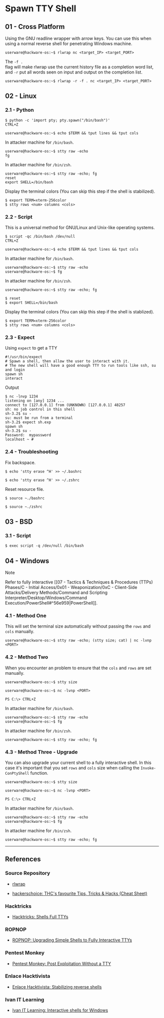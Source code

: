 # Spawn TTY Shell

## 01 - Cross Platform

Using the GNU readline wrapper with arrow keys. You can use this when using a normal reverse shell for penetrating Windows machine.

```
userware@hackware-os:~$ rlwrap nc <target_IP> <target_PORT>
```

The `-f .` flag will make rlwrap use the current history file as a completion word list, and `-r` put all words seen on input and output on the completion list.

```
userware@hackware-os:~$ rlwrap -r -f . nc <target_IP> <target_PORT>
```

## 02 - Linux

### 2.1 - Python

```
$ python -c 'import pty; pty.spawn("/bin/bash")'
CTRL+Z

userware@hackware-os:~$ echo $TERM && tput lines && tput cols
```

In attacker machine for `/bin/bash`.

```
userware@hackware-os:~$ stty raw -echo
fg
```

In attacker machine for `/bin/zsh`.

```
userware@hackware-os:~$ stty raw -echo; fg
reset
export SHELL=/bin/bash
```

Display the terminal colors (You can skip this step if the shell is stabilized).

```
$ export TERM=xterm-256color
$ stty rows <num> columns <cols>
```

### 2.2 - Script

This is a universal method for GNU/Linux and Unix-like operating systems.

```
$ script -qc /bin/bash /dev/null
CTRL+Z

userware@hackware-os:~$ echo $TERM && tput lines && tput cols
```

In attacker machine for `/bin/bash`.

```
userware@hackware-os:~$ stty raw -echo
userware@hackware-os:~$ fg
```

In attacker machine for `/bin/zsh`.

```
userware@hackware-os:~$ stty raw -echo; fg

$ reset
$ export SHELL=/bin/bash
```

Display the terminal colors (You can skip this step if the shell is stablized).

```
$ export TERM=xterm-256color
$ stty rows <num> columns <cols>
```

### 2.3 - Expect

Using `expect` to get a TTY

```
#!/usr/bin/expect
# Spawn a shell, then allow the user to interact with it.
# The new shell will have a good enough TTY to run tools like ssh, su and login
spawn sh
interact
```

Output

```
$ nc -lnvp 1234
listening on [any] 1234 ...
connect to [127.0.0.1] from (UNKNOWN) [127.0.0.1] 48257
sh: no job control in this shell
sh-3.2$ su -
su: must be run from a terminal
sh-3.2$ expect sh.exp
spawn sh
sh-3.2$ su -
Password:  mypassword
localhost ~ #
```

### 2.4 - Troubleshooting

Fix backspace.

```
$ echo 'stty erase ^H' >> ~/.bashrc

$ echo 'stty erase ^H' >> ~/.zshrc
```

Reset resource file.

```
$ source ~./bashrc

$ source ~./zshrc
```

## 03 - BSD

### 3.1 - Script

```
$ exec script -q /dev/null /bin/bash
```

## 04 - Windows

> [!NOTE]
> Refer to fully interactive [[07 - Tactics & Techniques & Procedures (TTPs) Phases/C - Initial Access/0x01 - Weaponization/0xC - Client-Side Attacks/Delivery Methods/Command and Scripting Interpreter/Desktop/Windows/Command Execution/PowerShell#^56e959|PowerShell]].

### 4.1 - Method One

This will set the terminal size automatically without passing the `rows` and `cols` manually.

```
userware@hackware-os:~$ stty raw -echo; (stty size; cat) | nc -lvnp <PORT>
```

### 4.2 - Method Two

When you encounter an problem to ensure that the `cols` and `rows` are set manually.

```
userware@hackware-os:~$ stty size

userware@hackware-os:~$ nc -lvnp <PORT>

PS C:\> CTRL+Z
```

In attacker machine for `/bin/bash`.

```
userware@hackware-os:~$ stty raw -echo
userware@hackware-os:~$ fg
```

In attacker machine for `/bin/zsh`.

```
userware@hackware-os:~$ stty raw -echo; fg
```

### 4.3 - Method Three - Upgrade

You can also upgrade your current shell to a fully interactive shell. In this case it's important that you set `rows` and `cols` size when calling the `Invoke-ConPtyShell` function.

```
userware@hackware-os:~$ stty size

userware@hackware-os:~$ nc -lvnp <PORT>

PS C:\> CTRL+Z
```

In attacker machine for `/bin/bash`.

```
userware@hackware-os:~$ stty raw -echo
userware@hackware-os:~$ fg
```

In attacker machine for `/bin/zsh`.

```
userware@hackware-os:~$ stty raw -echo; fg
```

---
## References

### Source Repository

- [rlwrap](https://github.com/hanslub42/rlwrap)

- [hackerschoice: THC's favourite Tips, Tricks & Hacks (Cheat Sheet)](https://github.com/hackerschoice/thc-tips-tricks-hacks-cheat-sheet)

### Hacktricks

- [Hacktricks: Shells Full TTYs](https://book.hacktricks.wiki/en/generic-hacking/reverse-shells/full-ttys.html)

### ROPNOP

- [ROPNOP: Upgrading Simple Shells to Fully Interactive TTYs](https://blog.ropnop.com/upgrading-simple-shells-to-fully-interactive-ttys/)

### Pentest Monkey

- [Pentest Monkey: Post Exploitation Without a TTY](https://pentestmonkey.net/blog/post-exploitation-without-a-tty)

### Enlace Hacktivista

- [Enlace Hacktivista: Stabilizing reverse shells](https://enlacehacktivista.org/index.php?title=Stabilizing_reverse_shells)

### Ivan IT Learning

- [Ivan IT Learning: Interactive shells for Windows](https://ivanitlearning.wordpress.com/2021/04/27/interactive-shells-for-windows/)